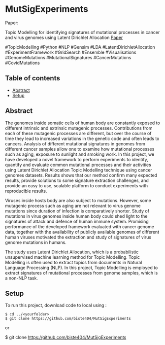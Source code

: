 # MutSigExperiments

Paper: 

Topic Modelling for identifying signatures of mutational processes in cancer and virus genomes using Latent Dirichlet Allocation
[Paper](Paper.pdf)

#TopicModelling #Python #NLP #Gensim #LDA #LatentDirichletAllocation #ExperimentFramework #GridSearch #Ensemble #Visualisations #GenomeMutations #MutationalSignatures #CancerMutations #CovidMutations

## Table of contents
* [Abstract](#abstract)
* [Setup](#setup)

## Abstract
The genomes inside somatic cells of human body are constantly exposed to different intrinsic and extrinsic mutagenic processes. Contributions from each of these mutagenic processes are different, but over the course of time they lead to increased variations in the genetic code and often leads to cancers. Analysis of different mutational signatures in genomes from different cancer samples allow one to examine how mutational processes such as aging, exposure to sunlight and smoking work. In this project, we have developed a novel framework to perform experiments to identify, quantify and evaluate common mutational processes and their activities using Latent Dirichlet Allocation Topic Modelling technique using cancer genomes datasets. Results shows that our method confirm many expected results, provide solutions to some signature extraction challenges, and provide an easy to use, scalable platform to conduct experiments with reproducible results.

Viruses inside hosts body are also subject to mutations. However, some mutagenic process such as aging are not relevant to virus genome mutations since duration of infection is comparatively shorter. Study of mutations in virus genomes inside human body could shed light to the signatures of attack and defence of human immune system. Promising performance of the developed framework evaluated with cancer genome data, together with the availability of publicly available genomes of different human viruses motivated the extraction and study of signatures of virus genome mutations in humans.

The study uses Latent Dirichlet Allocation, which is a probabilistic unsupervised machine learning method for Topic Modelling. Topic Modelling is often used to extract topics from documents in Natural Language Processing (NLP). In this project, Topic Modelling is employed to extract signatures of mutational processes from genome samples, which is a non-NLP task.
	
## Setup
To run this project, download code to local using :

```
$ cd ../<yourfolder>
$ git clone https://github.com/biste404/MutSigExperiments
```


or 

$ git clone https://github.com/biste404/MutSigExperiments